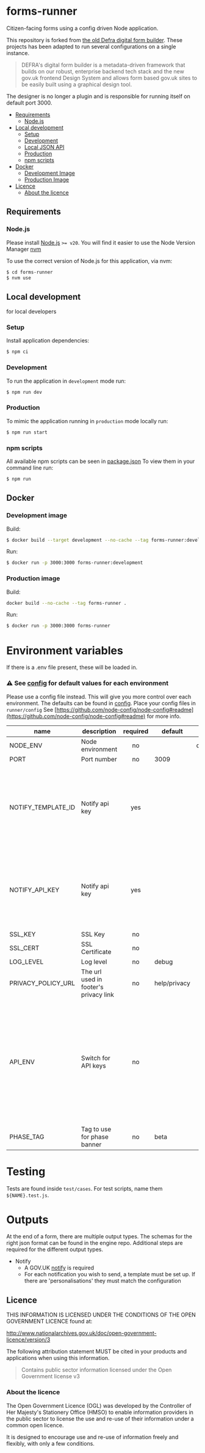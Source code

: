 # forms-runner

Citizen-facing forms using a config driven Node application.

This repository is forked from [the old Defra digital form builder](https://github.com/DEFRA/digital-form-builder).
These projects has been adapted to run several configurations on a single instance.

> DEFRA's digital form builder is a metadata-driven framework that builds on our robust,
> enterprise backend tech stack and the new gov.uk frontend Design System and allows form based gov.uk sites to be easily
> built using a graphical design tool.

The designer is no longer a plugin and is responsible for running itself on default port 3000.

- [Requirements](#requirements)
  - [Node.js](#nodejs)
- [Local development](#local-development)
  - [Setup](#setup)
  - [Development](#development)
  - [Local JSON API](#local-json-api)
  - [Production](#production)
  - [npm scripts](#npm-scripts)
- [Docker](#docker)
  - [Development Image](#development-image)
  - [Production Image](#production-image)
- [Licence](#licence)
  - [About the licence](#about-the-licence)

## Requirements

### Node.js

Please install [Node.js](http://nodejs.org/) `>= v20`. You will find it
easier to use the Node Version Manager [nvm](https://github.com/creationix/nvm)

To use the correct version of Node.js for this application, via nvm:

```bash
$ cd forms-runner
$ nvm use
```

## Local development

for local developers

### Setup

Install application dependencies:

```bash
$ npm ci
```

### Development

To run the application in `development` mode run:

```bash
$ npm run dev
```

### Production

To mimic the application running in `production` mode locally run:

```bash
$ npm run start
```

### npm scripts

All available npm scripts can be seen in [package.json](./package.json)
To view them in your command line run:

```bash
$ npm run
```

## Docker

### Development image

Build:

```bash
$ docker build --target development --no-cache --tag forms-runner:development .
```

Run:

```bash
$ docker run -p 3000:3000 forms-runner:development
```

### Production image

Build:

```bash
docker build --no-cache --tag forms-runner .
```

Run:

```bash
$ docker run -p 3000:3000 forms-runner
```

# Environment variables

If there is a .env file present, these will be loaded in.

### ⚠️ See [config](./config/default.cjs) for default values for each environment

Please use a config file instead. This will give you more control over each environment.
The defaults can be found in [config](./config/default.cjs). Place your config files in `runner/config`
See [https://github.com/node-config/node-config#readme](https://github.com/node-config/node-config#readme) for more info.

| name               | description                           | required | default      |            valid            |                                                          notes                                                          |
| ------------------ | ------------------------------------- | :------: | ------------ | :-------------------------: | :---------------------------------------------------------------------------------------------------------------------: |
| NODE_ENV           | Node environment                      |    no    |              | development,test,production |                                                                                                                         |
| PORT               | Port number                           |    no    | 3009         |                             |                                                                                                                         |
| NOTIFY_TEMPLATE_ID | Notify api key                        |   yes    |              |                             | Template ID required to send form payloads via [GOV.UK Notify](https://www.notifications.service.gov.uk) email service. |
| NOTIFY_API_KEY     | Notify api key                        |   yes    |              |                             |   API KEY required to send form payloads via [GOV.UK Notify](https://www.notifications.service.gov.uk) email service.   |
| SSL_KEY            | SSL Key                               |    no    |              |                             |                                                                                                                         |
| SSL_CERT           | SSL Certificate                       |    no    |              |                             |                                                                                                                         |
| LOG_LEVEL          | Log level                             |    no    | debug        |   trace,debug,info,error    |                                                                                                                         |
| PRIVACY_POLICY_URL | The url used in footer's privacy link |    no    | help/privacy |                             |                                                                                                                         |
| API_ENV            | Switch for API keys                   |    no    |              |       test,production       |    If the JSON file supplies test and live API keys, this is used to switch between which key which needs to be used    |
| PHASE_TAG          | Tag to use for phase banner           |    no    | beta         |  alpha, beta, empty string  |                                                                                                                         |

# Testing

Tests are found inside `test/cases`. For test scripts, name them `${NAME}.test.js`.

# Outputs

At the end of a form, there are multiple output types. The schemas for the right json format can be found in the engine repo.
Additional steps are required for the different output types.

- Notify
  - A GOV.UK [notify](https://www.notifications.service.gov.uk) is required
  - For each notification you wish to send, a template must be set up. If there are 'personalisations' they must match the configuration

## Licence

THIS INFORMATION IS LICENSED UNDER THE CONDITIONS OF THE OPEN GOVERNMENT LICENCE found at:

<http://www.nationalarchives.gov.uk/doc/open-government-licence/version/3>

The following attribution statement MUST be cited in your products and applications when using this information.

> Contains public sector information licensed under the Open Government license v3

### About the licence

The Open Government Licence (OGL) was developed by the Controller of Her Majesty's Stationery Office (HMSO) to enable
information providers in the public sector to license the use and re-use of their information under a common open
licence.

It is designed to encourage use and re-use of information freely and flexibly, with only a few conditions.
